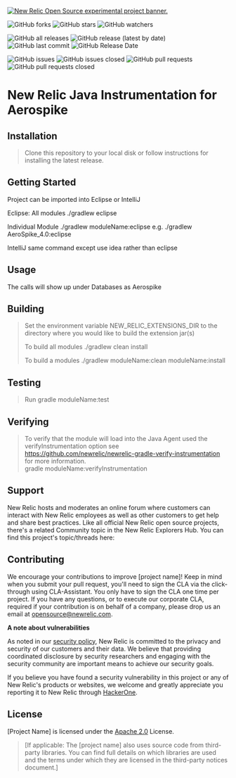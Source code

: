 <a href="https://opensource.newrelic.com/oss-category/#new-relic-experimental"><picture><source media="(prefers-color-scheme: dark)" srcset="https://github.com/newrelic/opensource-website/raw/main/src/images/categories/dark/Experimental.png"><source media="(prefers-color-scheme: light)" srcset="https://github.com/newrelic/opensource-website/raw/main/src/images/categories/Experimental.png"><img alt="New Relic Open Source experimental project banner." src="https://github.com/newrelic/opensource-website/raw/main/src/images/categories/Experimental.png"></picture></a>

![GitHub forks](https://img.shields.io/github/forks/newrelic-experimental/newrelic-java-aerospike?style=social)
![GitHub stars](https://img.shields.io/github/stars/newrelic-experimental/newrelic-java-aerospike?style=social)
![GitHub watchers](https://img.shields.io/github/watchers/newrelic-experimental/newrelic-java-aerospike?style=social)

![GitHub all releases](https://img.shields.io/github/downloads/newrelic-experimental/newrelic-java-aerospike/total)
![GitHub release (latest by date)](https://img.shields.io/github/v/release/newrelic-experimental/newrelic-java-aerospike)
![GitHub last commit](https://img.shields.io/github/last-commit/newrelic-experimental/newrelic-java-aerospike)
![GitHub Release Date](https://img.shields.io/github/release-date/newrelic-experimental/newrelic-java-aerospike)


![GitHub issues](https://img.shields.io/github/issues/newrelic-experimental/newrelic-java-aerospike)
![GitHub issues closed](https://img.shields.io/github/issues-closed/newrelic-experimental/newrelic-java-aerospike)
![GitHub pull requests](https://img.shields.io/github/issues-pr/newrelic-experimental/newrelic-java-aerospike)
![GitHub pull requests closed](https://img.shields.io/github/issues-pr-closed/newrelic-experimental/newrelic-java-aerospike)

# New Relic Java Instrumentation for Aerospike

## Installation

> Clone this repository to your local disk or follow instructions for installing the latest release.

## Getting Started

Project can be imported into Eclipse or IntelliJ

Eclipse:
 All modules
 ./gradlew eclipse

Individual Module
 ./gradlew moduleName:eclipse
 e.g. ./gradlew AeroSpike_4.0:eclipse

 IntelliJ
 same command except use idea rather than eclipse


## Usage

The calls will show up under Databases as Aerospike


## Building

> Set the environment variable NEW_RELIC_EXTENSIONS_DIR to the directory where you would like to build the extension jar(s)
>
> To build all modules
> ./gradlew clean install
>
> To build a modules
> ./gradlew moduleName:clean moduleName:install

## Testing

> Run gradle moduleName:test

## Verifying

> To verify that the module will load into the Java Agent used the verifyInstrumentation option
> see https://github.com/newrelic/newrelic-gradle-verify-instrumentation for more information.  
> gradle moduleName:verifyInstrumentation

## Support

New Relic hosts and moderates an online forum where customers can interact with New Relic employees as well as other customers to get help and share best practices. Like all official New Relic open source projects, there's a related Community topic in the New Relic Explorers Hub. You can find this project's topic/threads here:



## Contributing
We encourage your contributions to improve [project name]! Keep in mind when you submit your pull request, you'll need to sign the CLA via the click-through using CLA-Assistant. You only have to sign the CLA one time per project.
If you have any questions, or to execute our corporate CLA, required if your contribution is on behalf of a company,  please drop us an email at opensource@newrelic.com.

**A note about vulnerabilities**

As noted in our [security policy](../../security/policy), New Relic is committed to the privacy and security of our customers and their data. We believe that providing coordinated disclosure by security researchers and engaging with the security community are important means to achieve our security goals.

If you believe you have found a security vulnerability in this project or any of New Relic's products or websites, we welcome and greatly appreciate you reporting it to New Relic through [HackerOne](https://hackerone.com/newrelic).   

## License
[Project Name] is licensed under the [Apache 2.0](http://apache.org/licenses/LICENSE-2.0.txt) License.
>[If applicable: The [project name] also uses source code from third-party libraries. You can find full details on which libraries are used and the terms under which they are licensed in the third-party notices document.]
